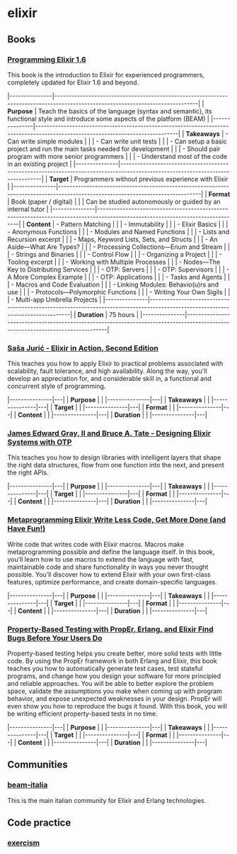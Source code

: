 # elixir

## Books

### [Programming Elixir 1.6](https://pragprog.com/titles/elixir16/)
This book is the introduction to Elixir for experienced programmers, completely updated for Elixir 1.6 and beyond.

|---------------|--------------------------------------------------------------------------------------------------------------------------------|
| **Purpose**   | Teach the basics of the language (syntax and semantic), its functional style and introduce some aspects of the platform (BEAM) |
|---------------|--------------------------------------------------------------------------------------------------------------------------------|
| **Takeaways** | - Can write simple modules                                                                                                     |
|               | - Can write unit tests                                                                                                         |
|               | - Can setup a basic project and run the main tasks needed for development                                                      |
|               | - Should pair program with more senior programmers                                                                             |
|               | - Understand most of the code in an existing project                                                                           |
|---------------|--------------------------------------------------------------------------------------------------------------------------------|
| **Target**    | Programmers without previous experience with Elixir                                                                            |
|---------------|--------------------------------------------------------------------------------------------------------------------------------|
| **Format**    | Book (paper / digital)                                                                                                         |
|               | Can be studied autonomously or guided by an internal tutor                                                                     |
|---------------|--------------------------------------------------------------------------------------------------------------------------------|
| **Content**   | - Pattern Matching                                                                                                             |
|               | - Immutability                                                                                                                 |
|               | - Elixir Basics                                                                                                                |
|               | - Anonymous Functions                                                                                                          |
|               | - Modules and Named Functions                                                                                                  |
|               | - Lists and Recursion excerpt                                                                                                  |
|               | - Maps, Keyword Lists, Sets, and Structs                                                                                       |
|               | - An Aside—What Are Types?                                                                                                     |
|               | - Processing Collections—Enum and Stream                                                                                       |
|               | - Strings and Binaries                                                                                                         |
|               | - Control Flow                                                                                                                 |
|               | - Organizing a Project                                                                                                         |
|               | - Tooling excerpt                                                                                                              |
|               | - Working with Multiple Processes                                                                                              |
|               | - Nodes—The Key to Distributing Services                                                                                       |
|               | - OTP: Servers                                                                                                                 |
|               | - OTP: Supervisors                                                                                                             |
|               | - A More Complex Example                                                                                                       |
|               | - OTP: Applications                                                                                                            |
|               | - Tasks and Agents                                                                                                             |
|               | - Macros and Code Evaluation                                                                                                   |
|               | - Linking Modules: Behavio(u)rs and use                                                                                        |
|               | - Protocols—Polymorphic Functions                                                                                              |
|               | - Writing Your Own Sigils                                                                                                      |
|               | - Multi-app Umbrella Projects                                                                                                  |
|---------------|--------------------------------------------------------------------------------------------------------------------------------|
| **Duration**  | 75 hours                                                                                                                       |
|---------------|--------------------------------------------------------------------------------------------------------------------------------|

### [Saša Jurić - Elixir in Action, Second Edition](https://www.manning.com/books/elixir-in-action-second-edition)
This teaches you how to apply Elixir to practical problems associated
with scalability, fault tolerance, and high availability. Along the
way, you'll develop an appreciation for, and considerable skill in, a
functional and concurrent style of programming.

|---------------|---|
| **Purpose**   |   |
|---------------|---|
| **Takeaways** |   |
|---------------|---|
| **Target**    |   |
|---------------|---|
| **Format**    |   |
|---------------|---|
| **Content**   |   |
|---------------|---|
| **Duration**  |   |
|---------------|---|

### [James Edward Gray, II and Bruce A. Tate - Designing Elixir Systems with OTP](https://pragprog.com/titles/jgotp/)
This teaches you how to design libraries with intelligent layers that
shape the right data structures, flow from one function into the next,
and present the right APIs.

|---------------|---|
| **Purpose**   |   |
|---------------|---|
| **Takeaways** |   |
|---------------|---|
| **Target**    |   |
|---------------|---|
| **Format**    |   |
|---------------|---|
| **Content**   |   |
|---------------|---|
| **Duration**  |   |
|---------------|---|

### [Metaprogramming Elixir Write Less Code, Get More Done (and Have Fun!)](https://pragprog.com/titles/cmelixir/metaprogramming-elixir/)
Write code that writes code with Elixir macros. Macros make
metaprogramming possible and define the language itself. In this book,
you’ll learn how to use macros to extend the language with fast,
maintainable code and share functionality in ways you never thought
possible. You’ll discover how to extend Elixir with your own
first-class features, optimize performance, and create domain-specific
languages.

|---------------|---|
| **Purpose**   |   |
|---------------|---|
| **Takeaways** |   |
|---------------|---|
| **Target**    |   |
|---------------|---|
| **Format**    |   |
|---------------|---|
| **Content**   |   |
|---------------|---|
| **Duration**  |   |
|---------------|---|

### [Property-Based Testing with PropEr, Erlang, and Elixir Find Bugs Before Your Users Do ](https://pragprog.com/titles/fhproper/property-based-testing-with-proper-erlang-and-elixir/)
Property-based testing helps you create better, more solid tests with
little code. By using the PropEr framework in both Erlang and Elixir,
this book teaches you how to automatically generate test cases, test
stateful programs, and change how you design your software for more
principled and reliable approaches. You will be able to better explore
the problem space, validate the assumptions you make when coming up
with program behavior, and expose unexpected weaknesses in your
design. PropEr will even show you how to reproduce the bugs it
found. With this book, you will be writing efficient property-based
tests in no time.

|---------------|---|
| **Purpose**   |   |
|---------------|---|
| **Takeaways** |   |
|---------------|---|
| **Target**    |   |
|---------------|---|
| **Format**    |   |
|---------------|---|
| **Content**   |   |
|---------------|---|
| **Duration**  |   |
|---------------|---|

## Communities

### [beam-italia](https://beam-italia.slack.com/)
This is the main italian community for Elixir and Erlang technologies.


## Code practice

### [exercism](https://exercism.io/tracks/elixir)
